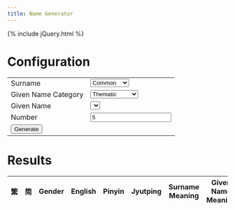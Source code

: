 ```yaml
---
title: Name Generator
---
```


{% include jQuery.html %}

# Configuration

<table>
	<tr>
		<td>Surname</td>
		<td>
			<select name="SurnameType" id="SurnameType">
				<option value="common" selected>Common</option>
				<option value="rare">Rare</option>
				<option value="compound">Compound</option>
				<option value="dark">Dark</option>
				<option value="dramatic">Dramatic</option>
				<option value="profound">Profound</option>
			</select>
		</td>
	</tr>
	<tr>
		<td>Given Name Category</td>
		<td>
			<select name="GivenNameCategory" id="GivenNameCategory">
				<option value="thematic" selected>Thematic</option>
				<option value="occupation">By Occupation</option>
			</select>
		</td>
	</tr>
	<tr>
		<td>Given Name</td>
		<td>
			<select name="GivenNameType" id="GivenNameType">
			</select>
		</td>
	</tr>
	<tr>
		<td>Number</td>
		<td><input class="spinner" id="GenerateNumber" min="1" max="50" value="5"></td>
	</tr>
	<tr><td colspan="2"><button onclick="GenerateName()">Generate</button></td></tr>
</table>

# Results

<table id="ResultsTable">
<thead>
<tr>
	<th style="text-align:center">繁</th>
	<th style="text-align:center">简</th>
	<th style="text-align:center">Gender</th>
	<th colspan="2">English</th>
	<th>Pinyin</th>
	<th>Jyutping</th>
	<th>Surname Meaning</th>
	<th>Given Name Meaning</th>
</tr>
</thead>
<tbody>
</tbody>
</table>

<script src="{{ 'NameGenerator.js?v=' | append: site.github.build_revision }}"></script>

<script>
$(document).ready(function() {
	//Get Surnames_Common Data
	$.get(
		"{{ 'JSONs/Surnames_Common.json?v=' | append: site.github.build_revision }}"
		,function(data){
			Surnames_Common = $(data);
		}
	);

	//Get Surnames_Rare Data
	$.get(
		"{{ 'JSONs/Surnames_Rare.json?v=' | append: site.github.build_revision }}"
		,function(data){
			Surnames_Rare = $(data);
		}
	);

	//Get Surnames_Compound Data
	$.get(
		"{{ 'JSONs/Surnames_Compound.json?v=' | append: site.github.build_revision }}"
		,function(data){
			Surnames_Compound = $(data);
		}
	);

	//Get Surnames_Dark Data
	$.get(
		"{{ 'JSONs/Surnames_Dark.json?v=' | append: site.github.build_revision }}"
		,function(data){
			Surnames_Dark = $(data);
		}
	);

	//Get Surnames_Dramatic Data
	$.get(
		"{{ 'JSONs/Surnames_Dramatic.json?v=' | append: site.github.build_revision }}"
		,function(data){
			Surnames_Dramatic = $(data);
		}
	);

	//Get Surnames_Profound Data
	$.get(
		"{{ 'JSONs/Surnames_Profound.json?v=' | append: site.github.build_revision }}"
		,function(data){
			Surnames_Profound = $(data);
		}
	);




	//Get GivenNames_Thematic_Common Data
	$.get(
		"{{ 'JSONs/GivenNames_Thematic_Common.json?v=' | append: site.github.build_revision }}"
		,function(data){
			GivenNames_Thematic_Common = $(data);
		}
	);

	//Get GivenNames_Thematic_Uncommon Data
	$.get(
		"{{ 'JSONs/GivenNames_Thematic_Uncommon.json?v=' | append: site.github.build_revision }}"
		,function(data){
			GivenNames_Thematic_Uncommon = $(data);
		}
	);

	//Get GivenNames_Thematic_Dark Data
	$.get(
		"{{ 'JSONs/GivenNames_Thematic_Dark.json?v=' | append: site.github.build_revision }}"
		,function(data){
			GivenNames_Thematic_Dark = $(data);
		}
	);

	//Get GivenNames_Thematic_Righteous Data
	$.get(
		"{{ 'JSONs/GivenNames_Thematic_Righteous.json?v=' | append: site.github.build_revision }}"
		,function(data){
			GivenNames_Thematic_Righteous = $(data);
		}
	);

	//Get GivenNames_Thematic_Dramatic Data
	$.get(
		"{{ 'JSONs/GivenNames_Thematic_Dramatic.json?v=' | append: site.github.build_revision }}"
		,function(data){
			GivenNames_Thematic_Dramatic = $(data);
		}
	);




	//Get GivenNames_Occupation_Artisan Data
	$.get(
		"{{ 'JSONs/GivenNames_Occupation_Artisan.json?v=' | append: site.github.build_revision }}"
		,function(data){
			GivenNames_Occupation_Artisan = $(data);
		}
	);

	//Get GivenNames_Occupation_Assassin Data
	$.get(
		"{{ 'JSONs/GivenNames_Occupation_Assassin.json?v=' | append: site.github.build_revision }}"
		,function(data){
			GivenNames_Occupation_Assassin = $(data);
		}
	);
});
</script>

